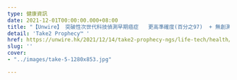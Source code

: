 ```yaml
---
type: 健康資訊
date: 2021-12-01T00:00:00.000+08:00
title: "【Unwire】 突破性次世代科技偵測早期癌症   更高準確度(百分之97)  + 無創測試"
detail: 'Take2 Prophecy™ '
href: https://unwire.hk/2021/12/14/take2-prophecy-ngs/life-tech/health/
slug: ''
cover:
- "../images/take-5-1280x853.jpg"

---
```

